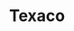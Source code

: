---
title: "Texaco"
url: /san-juan/texaco-avenida-teniente-cesar-luis-gonzalez/
shop: Lebensmittel
---